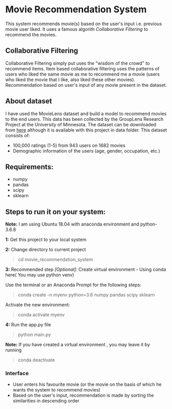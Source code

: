 # Movie Recommendation System

This system recommends movie(s) based on the user's input i.e. previous movie user liked. It uses a famous algorith *Collaborative Filtering* to recommend the movies. 

## Collaborative Filtering

Collaborative Filtering simply put uses the "wisdom of the crowd" to recommend items.
Item based collaborative filtering uses the patterns of users who liked the same movie as me to recommend me a movie (users who liked the movie that I like, also liked these other movies).
Recommendation based on user's input of any movie present in the dataset.

## About dataset
I have used the MovieLens dataset and build a model to recommend movies to the end users. This data has been collected by the GroupLens Research Project at the University of Minnesota. The dataset can be downloaded from [here](https://grouplens.org/datasets/movielens/100k/) although it is available with this project in data folder. This dataset consists of:

- 100,000 ratings (1-5) from 943 users on 1682 movies
- Demographic information of the users (age, gender, occupation, etc.)

## Requirements:
- numpy
- pandas
- scipy
- sklearn


## Steps to run it on your system:

**Note:**
I am using Ubuntu 18.04 with anaconda environment and python-3.6.8


**1:** Get this project to your local system


**2:** Change directory to current project
>cd movie_recommendation_system


**3:** Recommended step *[Optional]*: Create virtual environment - Using conda here( You may use python venv)

Use the terminal or an Anaconda Prompt for the following steps:
> conda create -n myenv python=3.6 numpy pandas scipy sklearn

Activate the new environment: 
> conda activate myenv


**4:** Run the app.py file
> python main.py

**Note:** If you have created a virtual environment , you may leave it by running
> conda deactivate

### Interface
- User enters his favourite movie (or the movie on the basis of which he wants the system to recommend movies)
- Based on the user's input, recommendation is made by sorting the similarities in descending order
